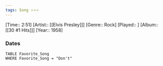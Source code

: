 ```yaml
---
tags: Song ⭐⭐⭐ 
---
```

[Time:: 2:51]
[Artist:: [[Elvis Presley]]]
[Genre:: Rock]
[Played:: ]
[Album:: [[30 #1 Hits]]]
[Year:: 1958]
### Dates
````dataview
TABLE Favorite_Song
WHERE Favorite_Song = "Don't"
````